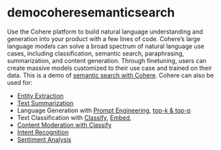 # democoheresemanticsearch

Use the Cohere platform to build natural language understanding and generation into your product with a few lines of code. Cohere’s large language models can solve a broad spectrum of natural language use cases, including classification, semantic search, paraphrasing, summarization, and content generation. Through finetuning, users can create massive models customized to their use case and trained on their data.
This is a demo of [semantic search with Cohere](https://github.com/adrienpayong/democoheresemanticsearch/blob/main/SemanticSearchcohere.ipynb).
Cohere can also be used for:
- [Entity Extraction](https://docs.cohere.ai/entity-extraction)
- [Text Summarization](https://docs.cohere.ai/text-summarization-example)
- Language Generation with [Prompt Engineering](https://docs.cohere.ai/prompt-engineering-wiki), [top-k & top-p](https://docs.cohere.ai/token-picking)
- Text Classification with [Classify](https://docs.cohere.ai/sentiment-analysis-example), [Embed](https://docs.cohere.ai/text-classification-embeddings), 
- [Content Moderation with Classify](https://docs.cohere.ai/classify-content-mod)
- [Intent Recognition](https://docs.cohere.ai/intent-recognition)
- [Sentiment Analysis](https://docs.cohere.ai/sentiment-analysis-guide)
